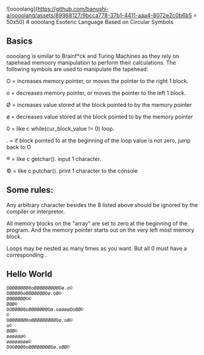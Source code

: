 ![oooolang](https://github.com/banushi-a/oooolang/assets/89368127/9bcca778-37b1-4411-aaa4-8072e2c0b6b5 = 50x50) # oooolang
Esoteric Language Based on Circular Symbols

## Basics
oooolang is similar to Brainf*ck and Turing Machines as they rely on tapehead memoory manipulation to perform their calculations. The following symbols are used to manipulate the tapehead:

O = increases memory pointer, or moves the pointer to the right 1 block.  

o = decreases memory pointer, or moves the pointer to the left 1 block.  

Ø = increases value stored at the block pointed to by the memory pointer  

ø = decreases value stored at the block pointed to by the memory pointer  

0 = like c while(cur_block_value != 0) loop.  

. = if block pointed to at the beginning of the loop value is not zero, jump back to O

® = like c getchar(). input 1 character.  

© = like c putchar(). print 1 character to the console  

## Some rules:
Any arbitrary character besides the 8 listed above should be ignored by the compiler or interpretor.

All memory blocks on the "array" are set to zero at the beginning of the program. And the memory pointer starts out on the very left most memory block.

Loops may be nested as many times as you want. But all 0 must have a corresponding .

## Hello World

```
OØØØØØØØ0oØØØØØØØØØOø.o©
OØØØØ0oØØØØØØØOø.oØ©
ØØØØØØØ©©
ØØØ©
OOØØØØ0oØØØØØØØOø.oøøøøOoØØ©
©
OØØØØØØ0oØØØØØØØØØOø.oØ©
o©
ØØØ©
øøøøøø©
øøøøøøøø©
OOOØØØ0oØØØØØØØØOø.oØØ©
```
